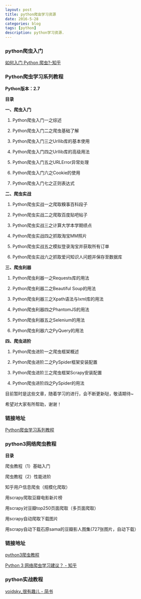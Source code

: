 ```yaml
---
layout: post
title: python爬虫学习资源
date: 2016-5-28
categories: blog
tags: [python]
description: python学习资源.
---
```


### python爬虫入门 

[如何入门 Python 爬虫?-知乎](https://www.zhihu.com/question/20899988)

### Python爬虫学习系列教程

**Python版本：2.7**

**目录**

**一、爬虫入门**

1. Python爬虫入门一之综述

2. Python爬虫入门二之爬虫基础了解

3. Python爬虫入门三之Urllib库的基本使用

4. Python爬虫入门四之Urllib库的高级用法

5. Python爬虫入门五之URLError异常处理

6. Python爬虫入门六之Cookie的使用

7. Python爬虫入门七之正则表达式

**二、爬虫实战**

1. Python爬虫实战一之爬取糗事百科段子

2. Python爬虫实战二之爬取百度贴吧帖子

3. Python爬虫实战三之计算大学本学期绩点

4. Python爬虫实战四之抓取淘宝MM照片

5. Python爬虫实战五之模拟登录淘宝并获取所有订单

6. Python爬虫实战六之抓取爱问知识人问题并保存至数据库

**三、爬虫利器**

1. Python爬虫利器一之Requests库的用法

2. Python爬虫利器二之Beautiful Soup的用法

3. Python爬虫利器三之Xpath语法与lxml库的用法

4. Python爬虫利器四之PhantomJS的用法

5. Python爬虫利器五之Selenium的用法

6. Python爬虫利器六之PyQuery的用法

**四、爬虫进阶**

1. Python爬虫进阶一之爬虫框架概述

2. Python爬虫进阶二之PySpider框架安装配置

3. Python爬虫进阶三之爬虫框架Scrapy安装配置

4. Python爬虫进阶四之PySpider的用法

目前暂时是这些文章，随着学习的进行，会不断更新哒，敬请期待~

希望对大家有所帮助，谢谢！


### 链接地址

[Python爬虫学习系列教程](http://cuiqingcai.com/1052.html)


### python3网络爬虫教程  

**目录**

爬虫教程（1）基础入门

爬虫教程（2）性能进阶

知乎用户信息爬虫（规模化爬取）

用scrapy爬取豆瓣电影新片榜

用scrapy对豆瓣top250页面爬取（多页面爬取）

用scrapy自动爬取下载图片

用scrapy自动下载石原sama的豆瓣影人图集(727张图片，自动下载）

### 链接地址

[python3爬虫教程](http://aljun.me/category/python%E7%88%AC%E8%99%AB)

[Python 3 网络爬虫学习建议？ - 知乎](https://www.zhihu.com/question/41277528)


### python实战教程 

[voidsky_很有趣儿 - 简书](http://www.jianshu.com/users/30f737ee0051/latest_articles)




